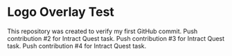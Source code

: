 # Logo Overlay Test
This repository was created to verify my first GitHub commit.
Push contribution #2 for Intract Quest task.
Push contribution #3 for Intract Quest task.
Push contribution #4 for Intract Quest task.
